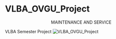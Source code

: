 # VLBA_OVGU_Project
<center>MAINTENANCE AND SERVICE</center>

VLBA Semester Project
![VLBA_OVGU_Project](https://lucid.app/publicSegments/view/87df7de1-a800-4f5c-9e6a-b884975fb8c6/image.png)
